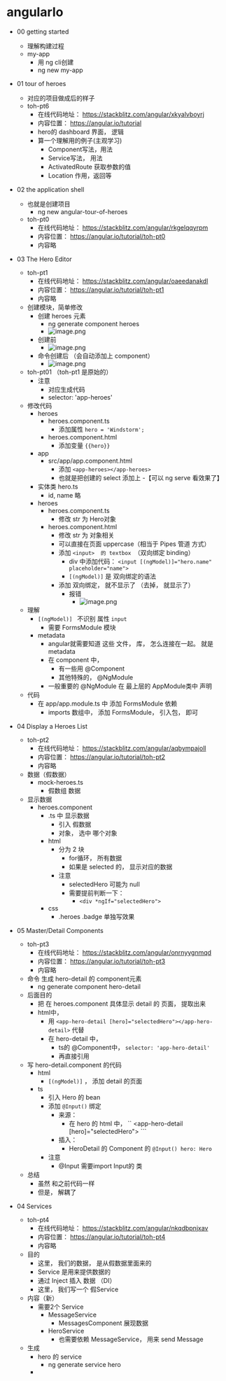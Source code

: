 # angularIo
- 00 getting started
    - 理解构建过程
    - my-app
        - 用 ng cli创建
        - ng new my-app

- 01 tour of heroes
    - 对应的项目做成后的样子
    - toh-pt6
        - 在线代码地址： https://stackblitz.com/angular/xkyalvboyrj
        - 内容位置： https://angular.io/tutorial
        - hero的 dashboard 界面， 逻辑
        - 算一个理解用的例子(主观学习)
            - Component写法，用法
            - Service写法， 用法
            - ActivatedRoute 获取参数的值
            - Location 作用，返回等
- 02 the application shell
    - 也就是创建项目
        - ng new angular-tour-of-heroes
    - toh-pt0
        - 在线代码地址： https://stackblitz.com/angular/rkgelqqyrpm
        - 内容位置： https://angular.io/tutorial/toh-pt0
        - 内容略

- 03 The Hero Editor
    - toh-pt1
        - 在线代码地址： https://stackblitz.com/angular/oaeedanakdl
        - 内容位置： https://angular.io/tutorial/toh-pt1
        - 内容略
    - 创建模块，简单修改
        - 创建 heroes 元素
            - ng generate component heroes
            - ![image.png](https://upload-images.jianshu.io/upload_images/2800913-ae630c86e37e8e7f.png?imageMogr2/auto-orient/strip%7CimageView2/2/w/1240)
        - 创建前
            - ![image.png](https://upload-images.jianshu.io/upload_images/2800913-af048738a52f53b9.png?imageMogr2/auto-orient/strip%7CimageView2/2/w/1240)
        - 命令创建后 （会自动添加上 component）
            - ![image.png](https://upload-images.jianshu.io/upload_images/2800913-58b82ea1061b3ff7.png?imageMogr2/auto-orient/strip%7CimageView2/2/w/1240)
    - toh-pt01  （toh-pt1 是原始的）
        - 注意
            - 对应生成代码
            - selector: 'app-heroes'
    - 修改代码
        - heroes
            - heroes.component.ts
                - 添加属性  ```hero = 'Windstorm';```
            - heroes.component.html
                - 添加变量  ```{{hero}}```
        - app
            - src/app/app.component.html
                - 添加 ```<app-heroes></app-heroes>```
                - 也就是把创建的 select 添加上
                -【可以 ng serve 看效果了】
        - 实体类 hero.ts
            - id, name 略
        - heroes
            - heroes.component.ts
                - 修改 str 为 Hero对象
            - heroes.component.html
                - 修改 str 为 对象相关
                - 可以直接在页面 uppercase（相当于 Pipes 管道 方式）
                - 添加 ```<input>  的 textbox ```（双向绑定 binding）
                    - div 中添加代码： ``` <input [(ngModel)]="hero.name" placeholder="name">  ```
                    - ``` [(ngModel)] ``` 是 双向绑定的语法
                - 添加 双向绑定， 就不显示了 （去掉， 就显示了）
                    - 报错
                        - ![image.png](https://upload-images.jianshu.io/upload_images/2800913-a70a7d308bf0b638.png?imageMogr2/auto-orient/strip%7CimageView2/2/w/1240)
     - 理解
        - ``` [(ngModel)]  ``` 不识别 属性 ``` input ```
            - 需要 FormsModule 模块
        - metadata
            - angular就需要知道 这些 文件， 库， 怎么连接在一起。  就是 metadata
            - 在 component 中，
                - 有一些用 @Component
                - 其他特殊的， @NgModule
            - 一般重要的 @NgModule 在 最上层的 AppModule类中 声明
    - 代码
        - 在 app/app.module.ts 中 添加 FormsModule 依赖
            - imports 数组中， 添加 FormsModule， 引入包， 即可

- 04 Display a Heroes List
    - toh-pt2
        - 在线代码地址： https://stackblitz.com/angular/aqbympajoll
        - 内容位置： https://angular.io/tutorial/toh-pt2
        - 内容略
    - 数据（假数据）
        - mock-heroes.ts
            - 假数组 数据
    - 显示数据
        - heroes.component
            - .ts 中 显示数据
                - 引入 假数据
                - 对象， 选中 哪个对象
            - html
                - 分为 2 块
                    - for循环， 所有数据
                    - 如果是 selected 的， 显示对应的数据
                - 注意
                    - selectedHero 可能为 null
                    - 需要提前判断一下：
                        - ``` <div *ngIf="selectedHero"> ```
            - css
                - .heroes .badge 单独写效果

- 05 Master/Detail Components
    - toh-pt3
        - 在线代码地址： https://stackblitz.com/angular/onrnyygnmqd
        - 内容位置： https://angular.io/tutorial/toh-pt3
        - 内容略
    - 命令 生成 hero-detail 的 component元素
        - ng generate component hero-detail
    - 后面目的
        - 把 在 heroes.component 具体显示 detail 的 页面， 提取出来
        - html中，
            - 用 ``` <app-hero-detail [hero]="selectedHero"></app-hero-detail> ``` 代替
            - 在  hero-detail 中，
                - ts的 @Component中， ``` selector: 'app-hero-detail' ```
                - 再直接引用
    - 写 hero-detail.component 的代码
        - html
            - ``` [(ngModel)] ``` ， 添加 detail 的页面
        - ts
            - 引入 Hero 的 bean
            - 添加 ``` @Input() ``` 绑定
                - 来源：
                    - 在 hero 的 html 中， `` <app-hero-detail [hero]="selectedHero"></app-hero-detail> ```
                - 插入：
                    - HeroDetail 的 Component 的 ``` @Input() hero: Hero ```
            - 注意
                - @Input 需要import Input的 类
    - 总结
        - 虽然 和之前代码一样
        - 但是， 解耦了

- 04 Services
    - toh-pt4
        - 在线代码地址： https://stackblitz.com/angular/nkqdbpnjxav
        - 内容位置： https://angular.io/tutorial/toh-pt4
        - 内容略
    - 目的
        - 这里， 我们的数据， 是从假数据里面来的
        - Service 是用来提供数据的
        - 通过 Inject 插入 数据 （DI）
        - 这里， 我们写一个 假Service
    - 内容（新）
        - 需要2个 Service
            - MessageService
                - MessagesComponent 展现数据
            - HeroService
                - 也需要依赖 MessageService， 用来 send Message
    - 生成
        - hero 的 service
            - ng generate service hero
        -